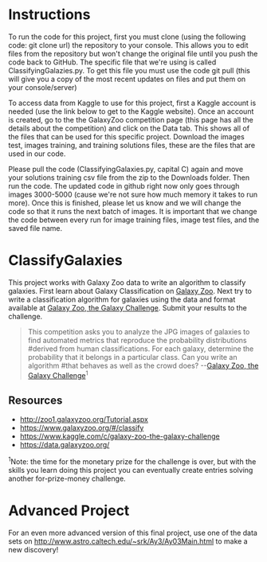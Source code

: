 # Instructions
To run the code for this project, first you must clone (using the following code: git clone url) the repository to your console. This allows you to edit files from the repository but won't change the original file until you push the code back to GitHub. The specific file that we're using is called ClassifyingGalazies.py. To get this file you must use the code git pull (this will give you a copy of the most recent updates on files and put them on your console/server)

To access data from Kaggle to use for this project, first a Kaggle account is needed (use the link below to get to the Kaggle website). Once an account is created, go to the the GalaxyZoo competition page (this page has all the details about the competition) and click on the Data tab. This shows all of the files that can be used for this specific project. Download the images test, images training, and training solutions files, these are the files that are used in our code.

Please pull the code (ClassifyingGalaxies.py, capital C) again and move your solutions training csv file from the zip to the Downloads folder. Then run the code. The updated code in github right now only goes through images 3000-5000 (cause we're not sure how much memory it takes to run more). Once this is finished, please let us know and we will change the code so that it runs the next batch of images. It is important that we change the code between every run for image training files, image test files, and the saved file name.

# ClassifyGalaxies
This project works with Galaxy Zoo data to write an algorithm to classify galaxies. First learn about Galaxy Classification on [Galaxy Zoo](http://zoo1.galaxyzoo.org/Tutorial.aspx). Next try to write a classification algorithm for galaxies using the data and format available at [Galaxy Zoo, the Galaxy Challenge](https://www.kaggle.com/c/galaxy-zoo-the-galaxy-challenge). Submit your results to the challenge.

> This competition asks you to analyze the JPG images of galaxies to find automated metrics that reproduce the probability distributions
#derived from human classifications. For each galaxy, determine the probability that it belongs in a particular class. Can you write an algorithm
#that behaves as well as the crowd does? --[Galaxy Zoo, the Galaxy Challenge](https://www.kaggle.com/c/galaxy-zoo-the-galaxy-challenge)<sup>1</sup>

## Resources
* http://zoo1.galaxyzoo.org/Tutorial.aspx
* https://www.galaxyzoo.org/#/classify
* https://www.kaggle.com/c/galaxy-zoo-the-galaxy-challenge
* https://data.galaxyzoo.org/


<sup>1</sup>Note: the time for the monetary prize for the challenge is over, but with the skills you learn doing this project you can eventually create entries solving another for-prize-money challenge.

# Advanced Project
For an even more advanced version of this final project, use one of the data sets on http://www.astro.caltech.edu/~srk/Ay3/Ay03Main.html to make a new discovery!

